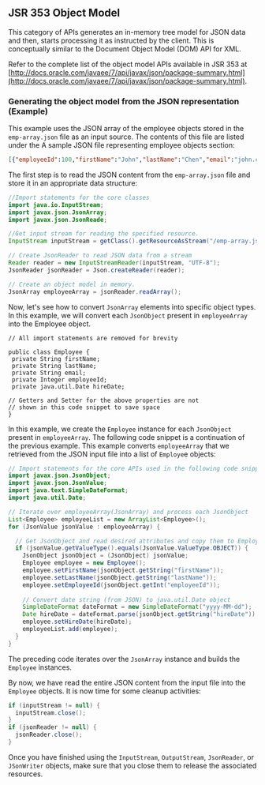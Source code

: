 ## JSR 353 Object Model
This category of APIs generates an in-memory tree model for JSON data and then, starts processing it
as instructed by the client. This is conceptually similar to the Document Object Model (DOM) API
for XML.

Refer to the complete list of the object model APIs available in JSR 353 at
[http://docs.oracle.com/javaee/7/api/javax/json/package-summary.html](http://docs.oracle.com/javaee/7/api/javax/json/package-summary.html).

### Generating the object model from the JSON representation (Example)
This example uses the JSON array of the employee objects stored in the `emp-array.json` file as an
input source. The contents of this file are listed under the A sample JSON file representing employee
objects section:
```json
[{"employeeId":100,"firstName":"John","lastName":"Chen","email":"john.chen@xxxx.com","hireDate":"2008-10-16"},{"employeeId":101,"firstName":"Ameya","lastName":"Job","email":"ameya.job@xxx.com","hireDate":"2013-03-06"},{"employeeId":102,"firstName":"Pat","lastName":"Fay","email":"pat.fey@xxx.com","hireDate":"2001-03-06"}]
```
The first step is to read the JSON content from the `emp-array.json` file
and store it in an appropriate data structure:
```java
//Import statements for the core classes
import java.io.InputStream;
import javax.json.JsonArray;
import javax.json.JsonReade;

//Get input stream for reading the specified resource.
InputStream inputStream = getClass().getResourceAsStream("/emp-array.json");

// Create JsonReader to read JSON data from a stream
Reader reader = new InputStreamReader(inputStream, "UTF-8");
JsonReader jsonReader = Json.createReader(reader);

// Create an object model in memory.
JsonArray employeeArray = jsonReader.readArray();
```
Now, let's see how to convert `JsonArray` elements into specific object types. In this example, we
will convert each `JsonObject` present in `employeeArray` into the Employee object.
```
// All import statements are removed for brevity

public class Employee {
 private String firstName;
 private String lastName;
 private String email;
 private Integer employeeId;
 private java.util.Date hireDate;
 
// Getters and Setter for the above properties are not
// shown in this code snippet to save space
}
```
In this example, we create the `Employee` instance for each `JsonObject` present in `employeeArray`.
The following code snippet is a continuation of the previous example. This example converts
`employeeArray` that we retrieved from the JSON input file into a list of `Employe`e objects:
```java
// Import statements for the core APIs used in the following code snippet
import javax.json.JsonObject;
import javax.json.JsonValue;
import java.text.SimpleDateFormat;
import java.util.Date;

// Iterate over employeeArray(JsonArray) and process each JsonObject
List<Employee> employeeList = new ArrayList<Employee>();
for (JsonValue jsonValue : employeeArray) {

  // Get JsonObject and read desired attributes and copy them to Employee object
  if (jsonValue.getValueType().equals(JsonValue.ValueType.OBJECT)) {
    JsonObject jsonObject = (JsonObject) jsonValue;
    Employee employee = new Employee();
    employee.setFirstName(jsonObject.getString("firstName"));
    employee.setLastName(jsonObject.getString("lastName"));
    employee.setEmployeeId(jsonObject.getInt("employeeId"));
    
    // Convert date string (from JSON) to java.util.Date object
    SimpleDateFormat dateFormat = new SimpleDateFormat("yyyy-MM-dd");
    Date hireDate = dateFormat.parse(jsonObject.getString("hireDate"))
    employee.setHireDate(hireDate);
    employeeList.add(employee);
  }
}
```
The preceding code iterates over the `JsonArray` instance and builds the `Employee` instances.

By now, we have read the entire JSON content from the input file into the `Employee` objects. It is now
time for some cleanup activities:
```java
if (inputStream != null) {
  inputStream.close();
}
if (jsonReader != null) {
  jsonReader.close();
}
```
Once you have finished using the `InputStream`, `OutputStream`, `JsonReader`, or `JSonWriter`
objects, make sure that you close them to release the associated resources.

